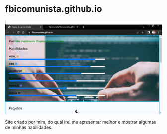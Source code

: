 # fbicomunista.github.io

<img src="ImagemSite.jpg" alt="logo" class="logo-gerador">

Site criado por mim, do qual irei me apresentar melhor e mostrar algumas de minhas habilidades.
